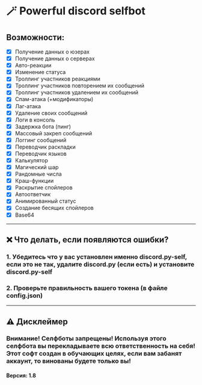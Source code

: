 # 🪄 Powerful discord selfbot
## Возможности:
- [x] Получение данных о юзерах
- [x] Получение данных о серверах
- [x] Авто-реакции
- [x] Изменение статуса
- [x] Троллинг участников реакциями
- [x] Троллинг участников повторением их сообщений
- [x] Троллинг участников удалением их сообщений
- [x] Спам-атака (+модификаторы)
- [x] Лаг-атака
- [x] Удаление своих сообщений
- [x] Логи в консоль
- [x] Задержка бота (пинг)
- [x] Массовый закреп сообщений
- [x] Логгинг сообщений
- [x] Переводчик раскладки
- [x] Переводчик языков
- [x] Калькулятор
- [x] Магический шар
- [x] Рандомные числа
- [x] Краш-функции
- [x] Раскрытие спойлеров
- [x] Автоответчик
- [x] Анимированный статус
- [x] Создание бесящих спойлеров
- [x] Base64
---
## ❌ Что делать, если появляются ошибки?
### 1. Убедитесь что у вас установлен именно discord.py-self, если это не так, удалите discord.py (если есть) и установите discord.py-self
### 2. Проверьте правильность вашего токена (в файле config.json)
---
## ⚠️ Дисклеймер
### Внимание! Селфботы запрещены! Используя этого селфбота вы перекладываете всю ответственность на себя! Этот софт создан в обучающих целях, если вам забанят аккаунт, то винованы будете только вы!
#### Версия: 1.8